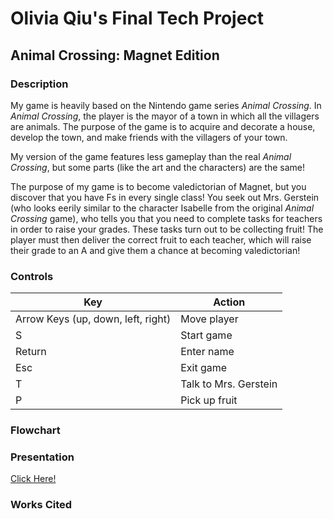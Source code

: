 # Olivia Qiu's Final Tech Project

## Animal Crossing: Magnet Edition

### Description
  My game is heavily based on the Nintendo game series *Animal Crossing*. In *Animal Crossing*, the player is the mayor of a town in which all the villagers are animals. The purpose of the game is to acquire and decorate a house, develop the town, and make friends with the villagers of your town.

  My version of the game features less gameplay than the real *Animal Crossing*, but some parts (like the art and the characters) are the same! 

  The purpose of my game is to become valedictorian of Magnet, but you discover that you have Fs in every single class! You seek out Mrs. Gerstein (who looks eerily similar to the character Isabelle from the original *Animal Crossing* game), who tells you that you need to complete tasks for teachers in order to raise your grades. These tasks turn out to be collecting fruit! The player must then deliver the correct fruit to each teacher, which will raise their grade to an A and give them a chance at becoming valedictorian!
  

### Controls

Key   | Action
------|---------------------------------------------
Arrow Keys (up, down, left, right) | Move player
S     | Start game
Return| Enter name
Esc   | Exit game
T     | Talk to Mrs. Gerstein
P     | Pick up fruit


### Flowchart


### Presentation

[Click Here!](https://docs.google.com/presentation/d/1b6OgdpHbgPjyEcvxBnr-5OQckt29qgY_Flpmywt9k6M/edit?usp=sharing)


### Works Cited

